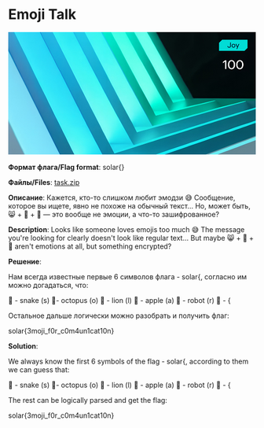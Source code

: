 # Emoji Talk

![alt text](Joy.jpg)

**Формат флага/Flag format**: solar{}

**Файлы/Files**: [task.zip](task.zip)

**Описание**: 
Кажется, кто-то слишком любит эмодзи 😅
Сообщение, которое вы ищете, явно не похоже на обычный текст... Но, может быть, 😸 + 🎉 + 🐍 — это вообще не эмоции, а что-то зашифрованное?

**Description**: 
Looks like someone loves emojis too much 😅
The message you're looking for clearly doesn't look like regular text... But maybe 😸 + 🎉 + 🐍 aren't emotions at all, but something encrypted?

**Решение**:

Нам всегда известные первые 6 символов флага - solar{, согласно им можно догадаться, что:

🐍 - snake (s)
🐙- octopus (o)
🦁 - lion (l)
🍎 - apple (a)
🤖 - robot (r)
🧩 - {

Остальное дальше логически можно разобрать и получить флаг:

solar{3moji_f0r_c0m4un1cat10n}

**Solution**:

We always know the first 6 symbols of the flag - solar{, according to them we can guess that:

🐍 - snake (s)
🐙- octopus (o)
🦁 - lion (l)
🍎 - apple (a)
🤖 - robot (r)
🧩 - {

The rest can be logically parsed and get the flag:

solar{3moji_f0r_c0m4un1cat10n}